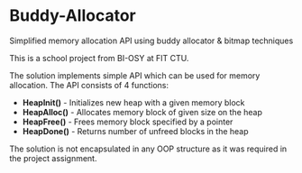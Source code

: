# Buddy-Allocator
Simplified memory allocation API using buddy allocator &amp; bitmap techniques

This is a school project from BI-OSY at FIT CTU. 

The solution implements simple API which can be used for memory allocation. The API consists of 4 functions: 
* <b>HeapInit()</b> - Initializes new heap with a given memory block
* <b>HeapAlloc()</b> - Allocates memory block of given size on the heap
* <b>HeapFree()</b> - Frees memory block specified by a pointer
* <b>HeapDone()</b> - Returns number of unfreed blocks in the heap

The solution is not encapsulated in any OOP structure as it was required in the project assignment.
